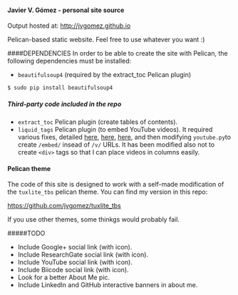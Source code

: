 #### Javier V. Gómez - personal site source

Output hosted at:
http://jvgomez.github.io

Pelican-based static website. Feel free to use whatever you want :)

####DEPENDENCIES
In order to be able to create the site with Pelican, the following dependencies must be installed:


- `beautifulsoup4` (required by the extract_toc Pelican plugin)
```bash
$ sudo pip install beautifulsoup4
```

##### Third-party code included in the repo
- `extract_toc` Pelican plugin (create tables of contents).
- `liquid_tags` Pelican plugin (to embed YouTube videos). It required various fixes, detailed [here](https://github.com/getpelican/pelican-plugins/issues/312), [here](https://github.com/getpelican/pelican-plugins/issues/331), [here](https://github.com/getpelican/pelican-plugins/pull/321), and then modifying `youtube.py`to create `/embed/` insead of `/v/` URLs. It has been modified also not to create `<div>` tags so that I can place videos in columns easily.

#### Pelican theme
The code of this site is designed to work with a self-made modification of the `tuxlite_tbs` pelican theme. You can find my version in this repo:

https://github.com/jvgomez/tuxlite_tbs

If you use other themes, some thinkgs would probably fail.

#####TODO
- Include Google+ social link (with icon).
- Include ResearchGate social link (with icon).
- Include YouTube social link (with icon).
- Include Biicode social link (with icon).
- Look for a better About Me pic.
- Include LinkedIn and GitHub interactive banners in about me.

